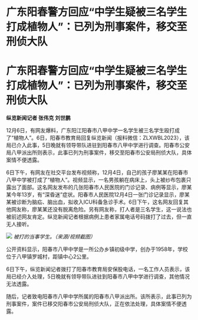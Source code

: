 # 广东阳春警方回应“中学生疑被三名学生打成植物人”：已列为刑事案件，移交至刑侦大队

# 广东阳春警方回应“中学生疑被三名学生打成植物人”：已列为刑事案件，移交至刑侦大队

**纵览新闻记者 张伟克 刘世鹏**

12月6日，有网友爆料，广东阳江阳春市八甲中学一名学生被三名学生殴打成了“植物人”。6日，阳春市教育局回复纵览新闻（报料微信：ZLXWBL2023），该局已介入此事，5日晚就有领导带队进驻到阳春市八甲中学进行调查。阳春市公安局八甲派出所则表示，此事已列为刑事案件，移交至阳春市公安局刑侦大队，具体案情不便透露。

6日下午，有网友在社交平台发布视频称，12月4日，自己的孩子廖某某在阳春市八甲中学被打成了“植物人”。视频显示，一名男孩躺在病床上，头上被纱布包裹只露出了面部。这名网友发布的几张阳春市人民医院的门诊记录、病例等显示，廖某某今年13岁，有“深昏迷”症状。阳春市人民医院12月4日一张门诊记录显示，廖某某被诊断为脑疝、脑出血，拟收入ICU科备急诊手术。6日下午，这名网友回复其他网友称，廖某某还没有脱离危险。另有网友称，打人者是三名学生，这一说法也被前述网友肯定。纵览新闻记者根据病例上患者家属电话号码拨打了过去，但一直无人接听。

![](https://inews.gtimg.com/om_bt/OUV3yRvdDS15biq6QZLZolnyhJ8AauHlbFjSd1IbpUnG0AA/1000)
_被打的当事学生。（来源/视频截图）_

公开资料显示，阳春市八甲中学是一所公办乡镇初级中学，创办于1958年，学校位于八甲镇罗城村，距镇中心2公里。

6日下午，纵览新闻记者拨打了阳春市教育局安保股电话，一名工作人员表示，该局已经介入处理，5日晚就有领导带队进驻到阳春市八甲中学进行调查，其他情况无法透露。

随后，记者致电阳春市八甲中学所属的阳春市八甲派出所。该所表示，此事已列为刑事案件，案件已移交阳春市公安局刑侦大队，正在依法处理，具体案情不便透露。

